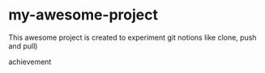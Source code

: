 # my-awesome-project
This awesome project is created to experiment git notions like clone, push and pull)

achievement